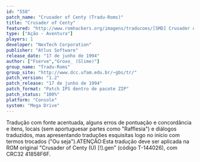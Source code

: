 ```yaml
---
id: "558"
patch_name: "Crusader of Centy (Tradu-Roms)"
title: "Crusader of Centy"
featured: "http://www.romhackers.org/imagens/traducoes/[SMD] Crusader of Centy - Tradu-Roms - 1.png"
type: ["Ação - Aventura"]
players: 1
developer: "NexTech Corporation"
publisher: "Atlus Software"
release_date: "17 de junho de 1994"
author: ["Fserve","Groxo_ (Slime)"]
group_name: "Tradu-Roms"
group_site: "http://www.dcc.ufam.edu.br/~gbs/tr/"
patch_version: "1.2"
patch_release: "17 de junho de 1994"
patch_format: "Patch IPS dentro de pacote ZIP"
patch_status: "100%"
platform: "Console"
system: "Mega Drive"
---
```


Tradução com fonte acentuada, alguns erros de pontuação e concordância e itens, locais (sem aportuguesar partes como "Rafflesia") e diálogos traduzidos, mas apresentando traduções esquisitas logo no início com termos trocados ("Ou seja").ATENÇÃO:Esta tradução deve ser aplicada na ROM original "Crusader of Centy (U) [!].gen" (código T-144026), com CRC32 41858F6F.